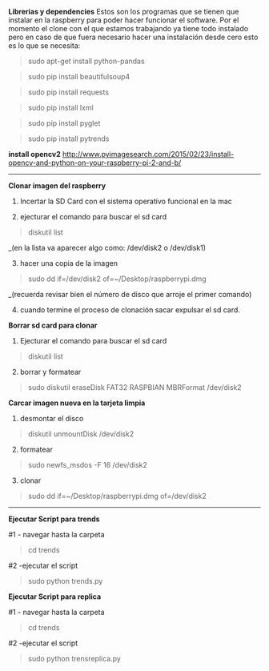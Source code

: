 

**Librerias y dependencies**
Estos son los programas que se tienen que instalar en la raspberry para poder hacer funcionar el software. 
Por el momento el clone con el que estamos trabajando ya tiene todo instalado pero en caso de que fuera necesario hacer una instalación desde cero esto es lo que se necesita: 

>sudo apt-get install python-pandas

>sudo pip install beautifulsoup4

>sudo pip install requests

>sudo pip install lxml

>sudo pip install pyglet

>sudo pip install pytrends

**install opencv2**
http://www.pyimagesearch.com/2015/02/23/install-opencv-and-python-on-your-raspberry-pi-2-and-b/

 ______________________________________________________________________________

**Clonar imagen del raspberry**
1. Incertar la SD Card con el sistema operativo funcional en la mac

2. ejecturar el comando para buscar el sd card
> diskutil list

_(en la lista va aparecer algo como: /dev/disk2 o /dev/disk1)

3. hacer una copia de la imagen 
> sudo dd if=/dev/disk2 of=~/Desktop/raspberrypi.dmg

_(recuerda revisar bien el número de disco que arroje el primer comando)

4. cuando termine el proceso de clonación sacar expulsar el sd card.

**Borrar sd card para clonar**

1. Ejecturar el comando para buscar el sd card
> diskutil list

2. borrar y formatear 
> sudo diskutil eraseDisk FAT32 RASPBIAN MBRFormat /dev/disk2

**Carcar imagen nueva en la tarjeta limpia**

1. desmontar el disco
> diskutil unmountDisk /dev/disk2

2. formatear
> sudo newfs_msdos -F 16 /dev/disk2

3. clonar
> sudo dd if=~/Desktop/raspberrypi.dmg of=/dev/disk2

 ______________________________________________________________________________

**Ejecutar Script para trends**

#1 - navegar hasta la carpeta
>cd trends

#2 -ejecutar el script 
>sudo python trends.py

**Ejecutar Script para replica**

#1 - navegar hasta la carpeta
>cd trends

#2 -ejecutar el script 
>sudo python trensreplica.py
